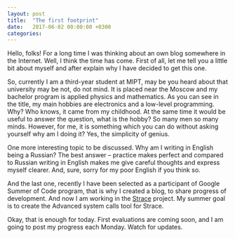 ```yaml
---
layout: post
title:  "The first footprint"
date:   2017-06-02 00:00:00 +0300
categories:
---
```

Hello, folks! For a long time I was thinking about an own blog somewhere in the Internet.
Well, I think the time has come. First of all, let me tell you a little bit about myself
and after explain why I have decided to get this one.

So, currently I am a third-year student at MIPT, may be you heard about that university
may be not, do not mind. It is placed near the Moscow and my bachelor program is applied
physics and mathematics. As you can see in the title, my main hobbies are electronics and
a low-level programming. Why? Who knows, it came from my childhood. At the same time it would
be useful to answer the question, what is the hobby? So many men so many minds. However, for me,
it is something which you can do without asking yourself why am I doing it? Yes, the simplicity of genius.

One more interesting topic to be discussed. Why am I writing in English being a Russian?
The best answer – practice makes perfect and compared to Russian writing in English makes me give
careful thoughts and express myself clearer. And, sure, sorry for my poor English if you think so.

And the last one, recently I have been selected as a participant of Google Summer of Code program,
that is why I created a blog, to share progress of development. And now I am working in the [Strace][strace-link]
project. My summer goal is to create the Advanced system calls tool for Strace.

Okay, that is enough for today. First evaluations are coming soon, and I am going to post my
progress each Monday. Watch for updates.

[strace-link]: https://en.wikipedia.org/wiki/Strace
